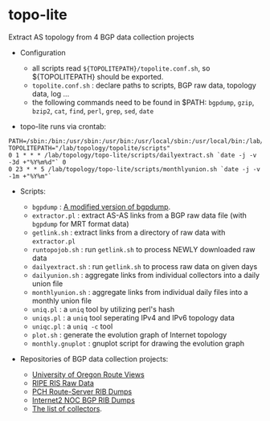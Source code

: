 topo-lite
=========

Extract AS topology from 4 BGP data collection projects

- Configuration
  - all scripts read `${TOPOLITEPATH}/topolite.conf.sh`, so ${TOPOLITEPATH} should be exported.
  - `topolite.conf.sh` :  declare paths to scripts, BGP raw data, topology data, log ...
  - the following commands need to be found in $PATH:
      `bgpdump`, `gzip`, `bzip2`, `cat`, `find`, `perl`, `grep`, `sed`, `date`

- topo-lite runs via crontab:
```
PATH=/sbin:/bin:/usr/sbin:/usr/bin:/usr/local/sbin:/usr/local/bin:/lab/topology/topolite/scripts
TOPOLITEPATH="/lab/topology/topolite/scripts"
0 1 * * * /lab/topology/topo-lite/scripts/dailyextract.sh `date -j -v -3d +"%Y%m%d"` 0 
0 23 * * 5 /lab/topology/topo-lite/scripts/monthlyunion.sh `date -j -v -1m +"%Y%m"`
```

- Scripts:
  - `bgpdump`          :  [A modified version of bgpdump](https://github.com/YuZhang/bgpdump-zy).
  - `extractor.pl`     :  extract AS-AS links from a BGP raw data file (with `bgpdump` for MRT format data)
  - `getlink.sh`       :  extract links from a directory of raw data with `extractor.pl`
  - `runtopojob.sh`    :  run `getlink.sh` to process NEWLY downloaded raw data 
  - `dailyextract.sh`  :  run `getlink.sh` to process raw data on given days
  - `dailyunion.sh`    :  aggregate links from individual collectors into a daily union file
  - `monthlyunion.sh`  :  aggregate links from individual daily files into a monthly union file
  - `uniq.pl`          :  a `uniq` tool by utilizing perl's hash
  - `uniqs.pl`         :  a `uniq` tool seperating IPv4 and IPv6 topology data
  - `uniqc.pl`         :  a `uniq -c` tool 
  - `plot.sh`          :  generate the evolution graph of Internet topology
  - `monthly.gnuplot`  :  gnuplot script for drawing the evolution graph

- Repositories of BGP data collection projects:
  - [University of Oregon Route Views](http://archive.routeviews.org)
  - [RIPE RIS Raw Data](http://data.ris.ripe.net)
  - [PCH Route-Server RIB Dumps](https://www.pch.net/resources/data.php)
  - [Internet2 NOC BGP RIB Dumps](http://ndb7.net.internet2.edu/bgp)
  - [The list of collectors](collectors.txt).

